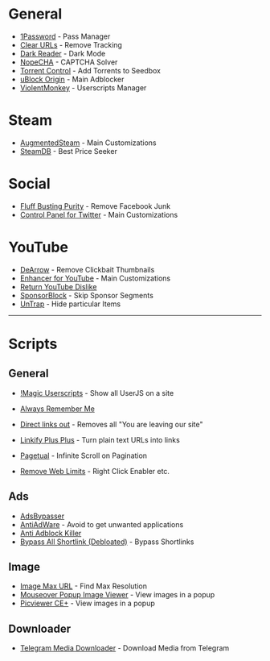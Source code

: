 # General

* [1Password](https://1password.com/downloads/browser-extension) - Pass Manager
* [Clear URLs](https://github.com/ClearURLs/Addon) - Remove Tracking
* [Dark Reader](https://darkreader.org/) - Dark Mode
* [NopeCHA](https://nopecha.com/) - CAPTCHA Solver
* [Torrent Control](https://docs.ultra.cc/torrent-clients/remote-torrent-adder-and-torrent-control) - Add Torrents to Seedbox
* [uBlock Origin](https://ublockorigin.com/) - Main Adblocker
* [ViolentMonkey](https://violentmonkey.github.io/) - Userscripts Manager

# Steam

- [AugmentedSteam](https://augmentedsteam.com/) - Main Customizations
- [SteamDB](https://steamdb.info/extension/) - Best Price Seeker

# Social
- [Fluff Busting Purity](https://www.fbpurity.com/) - Remove Facebook Junk
- [Control Panel for Twitter](https://soitis.dev/control-panel-for-twitter) - Main Customizations

# YouTube

* [DeArrow](https://dearrow.ajay.app/) - Remove Clickbait Thumbnails
* [Enhancer for YouTube](https://www.mrfdev.com/enhancer-for-youtube) - Main Customizations
* [Return YouTube Dislike](https://returnyoutubedislike.com/)
* [SponsorBlock](https://sponsor.ajay.app/) - Skip Sponsor Segments
* [UnTrap](https://untrap.app/) - Hide particular Items

---

# Scripts
## General
* [!Magic Userscripts](https://greasyfork.org/en/scripts/421603-magic-userscript-show-site-all-userjs) - Show all UserJS on a site

* [Always Remember Me](https://openuserjs.org/scripts/Patabugen/Always_Remember_Me)
* [Direct links out](https://openuserjs.org/scripts/nokeya/Direct_links_out) - Removes all "You are leaving our site"
* [Linkify Plus Plus](https://greasyfork.org/en/scripts/4255-linkify-plus-plus) - Turn plain text URLs into links
* [Pagetual](https://pagetual.hoothin.com/) - Infinite Scroll on Pagination
* [Remove Web Limits](https://greasyfork.org/en/scripts/28497-%E7%BD%91%E9%A1%B5%E9%99%90%E5%88%B6%E8%A7%A3%E9%99%A4-%E6%94%B9) - Right Click Enabler etc.

## Ads
* [AdsBypasser](https://adsbypasser.github.io/)
* [AntiAdWare](https://github.com/handyuserscripts/antiadware) - Avoid to get unwanted applications
* [Anti Adblock Killer](https://reek.github.io/anti-adblock-killer/)
* [Bypass All Shortlink (Debloated)](https://codeberg.org/Amm0ni4/bypass-all-shortlinks-debloated) - Bypass Shortlinks

## Image
* [Image Max URL](https://openuserjs.org/scripts/qsniyg/Image_Max_URL) - Find Max Resolution
* [Mouseover Popup Image Viewer](https://greasyfork.org/en/scripts/394820-mouseover-popup-image-viewer) - View images in a popup
* [Picviewer CE+](https://greasyfork.org/en/scripts/24204-picviewer-ce) - View images in a popup

## Downloader
* [Telegram Media Downloader](https://greasyfork.org/en/scripts/446342-telegram-media-downloader) - Download Media from Telegram
